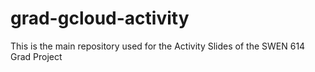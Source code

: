 # grad-gcloud-activity
This is the main repository used for the Activity Slides of the SWEN 614 Grad Project
